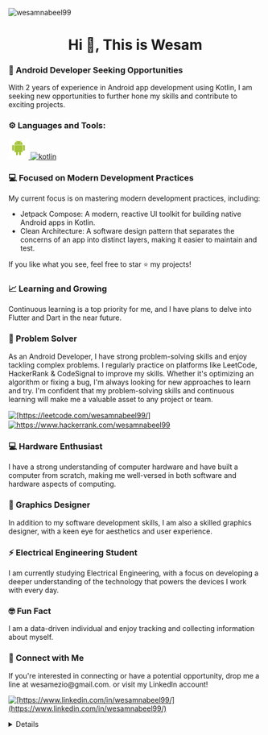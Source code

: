 <p align="left"> <img src="https://komarev.com/ghpvc/?username=wesamnabeel99&label=Profile%20views&color=0e75b6&style=flat" alt="wesamnabeel99" /> </p>

<h1 align="center">Hi 👋, This is Wesam</h1>
<h3>📱 Android Developer Seeking Opportunities</h3>
With 2 years of experience in Android app development using Kotlin, I am seeking new opportunities to further hone my skills and contribute to exciting projects.

<h3 align="left">⚙️ Languages and Tools:</h3>
<p align="left"> <a href="https://developer.android.com" target="_blank" rel="noreferrer"> <img src="https://raw.githubusercontent.com/devicons/devicon/master/icons/android/android-original-wordmark.svg" alt="android" width="40" height="40"/> </a>
<a href="https://kotlinlang.org" target="_blank" rel="noreferrer"> <img src="https://www.vectorlogo.zone/logos/kotlinlang/kotlinlang-icon.svg" alt="kotlin" width="40" height="40"/> </a>
</p>

<h3>💻 Focused on Modern Development Practices</h3>
My current focus is on mastering modern development practices, including:

- Jetpack Compose: A modern, reactive UI toolkit for building native Android apps in Kotlin.
- Clean Architecture: A software design pattern that separates the concerns of an app into distinct layers, making it easier to maintain and test.

If you like what you see, feel free to star ⭐ my projects!


<h3>📈 Learning and Growing</h3>
Continuous learning is a top priority for me, and I have plans to delve into Flutter and Dart in the near future.

<h3>🧠 Problem Solver</h3>

As an Android Developer, I have strong problem-solving skills and enjoy tackling complex problems. I regularly practice on platforms like LeetCode, HackerRank & CodeSignal to improve my skills. Whether it's optimizing an algorithm or fixing a bug, I'm always looking for new approaches to learn and try. I'm confident that my problem-solving skills and continuous learning will make me a valuable asset to any project or team.

<a href="https://leetcode.com/wesamnabeel99/" target="blank"><img align="center" src="https://raw.githubusercontent.com/rahuldkjain/github-profile-readme-generator/master/src/images/icons/Social/leet-code.svg" alt="[https://leetcode.com/wesamnabeel99/]" height="60" width="70" /></a>
<a href="https://www.hackerrank.com/wesamnabeel99" target="blank"><img align="center" src="https://raw.githubusercontent.com/rahuldkjain/github-profile-readme-generator/master/src/images/icons/Social/hackerrank.svg" alt="https://www.hackerrank.com/wesamnabeel99" height="60" width="70" /></a>

<h3>💻 Hardware Enthusiast</h3>
I have a strong understanding of computer hardware and have built a computer from scratch, making me well-versed in both software and hardware aspects of computing.



<h3>🎨 Graphics Designer</h3>
In addition to my software development skills, I am also a skilled graphics designer, with a keen eye for aesthetics and user experience.


<h3>⚡ Electrical Engineering Student</h3>
I am currently studying Electrical Engineering, with a focus on developing a deeper understanding of the technology that powers the devices I work with every day.

<h3>🤓 Fun Fact</h3>
I am a data-driven individual and enjoy tracking and collecting information about myself.

<h3>📧 Connect with Me</h3>
If you're interested in connecting or have a potential opportunity, drop me a line at wesamezio@gmail.com. or visit my LinkedIn account!

<a href="https://www.linkedin.com/in/wesamnabeel99/" target="blank"><img align="center" src="https://raw.githubusercontent.com/rahuldkjain/github-profile-readme-generator/master/src/images/icons/Social/linked-in-alt.svg" alt="[https://www.linkedin.com/in/wesamnabeel99/](https://www.linkedin.com/in/wesamnabeel99/)" height="60" width="70" /></a>


<details>
<h3>📈 Statistics </h3>


![](http://github-profile-summary-cards.vercel.app/api/cards/stats?username=wesamnabeel99&theme=algolia)   ![](http://github-profile-summary-cards.vercel.app/api/cards/most-commit-language?username=wesamnabeel99&theme=algolia)

<p><img align="center" src="https://github-readme-streak-stats.herokuapp.com/?user=wesamnabeel99&" alt="wesamnabeel99" /></p>
